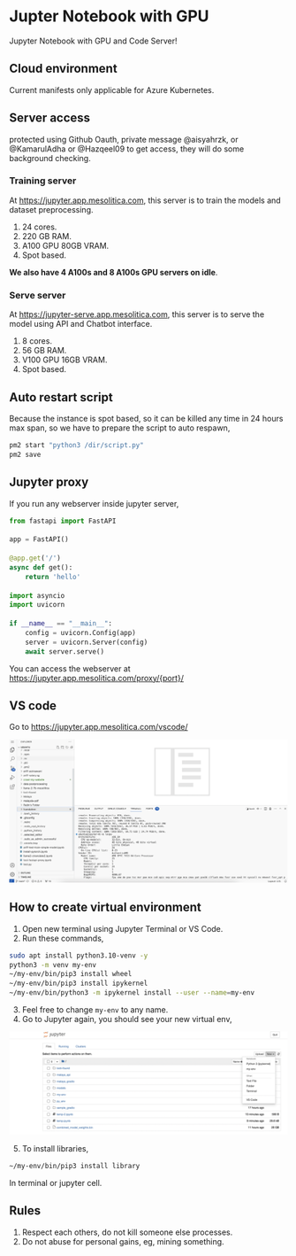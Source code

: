 # Jupter Notebook with GPU

Jupyter Notebook with GPU and Code Server!

## Cloud environment

Current manifests only applicable for Azure Kubernetes.

## Server access

protected using Github Oauth, private message @aisyahrzk, or @KamarulAdha or @Hazqeel09 to get access, they will do some background checking.

### Training server 

At https://jupyter.app.mesolitica.com, this server is to train the models and dataset preprocessing.

1. 24 cores.
2. 220 GB RAM.
3. A100 GPU 80GB VRAM.
4. Spot based.

**We also have 4 A100s and 8 A100s GPU servers on idle**.

### Serve server

At https://jupyter-serve.app.mesolitica.com, this server is to serve the model using API and Chatbot interface.

1. 8 cores.
2. 56 GB RAM.
3. V100 GPU 16GB VRAM.
4. Spot based.

## Auto restart script

Because the instance is spot based, so it can be killed any time in 24 hours max span, so we have to prepare the script to auto respawn,

```bash
pm2 start "python3 /dir/script.py"
pm2 save
```

## Jupyter proxy

If you run any webserver inside jupyter server,

```python
from fastapi import FastAPI

app = FastAPI()

@app.get('/')
async def get():
    return 'hello'

import asyncio
import uvicorn

if __name__ == "__main__":
    config = uvicorn.Config(app)
    server = uvicorn.Server(config)
    await server.serve()
```

You can access the webserver at https://jupyter.app.mesolitica.com/proxy/{port}/

## VS code

Go to https://jupyter.app.mesolitica.com/vscode/

![Image](258630981-2cfdb21a-2699-4319-b9d9-395bc45e685d.png)

## How to create virtual environment

1. Open new terminal using Jupyter Terminal or VS Code.
2. Run these commands,

```bash
sudo apt install python3.10-venv -y
python3 -m venv my-env
~/my-env/bin/pip3 install wheel
~/my-env/bin/pip3 install ipykernel
~/my-env/bin/python3 -m ipykernel install --user --name=my-env
```

3. Feel free to change `my-env` to any name.
4. Go to Jupyter again, you should see your new virtual env,

![Image](259924137-bd8ae124-e2cf-433f-adbe-17f9409ff3f8.png)

5. To install libraries,

```bash
~/my-env/bin/pip3 install library
```

In terminal or jupyter cell.

## Rules

1. Respect each others, do not kill someone else processes.
2. Do not abuse for personal gains, eg, mining something.
